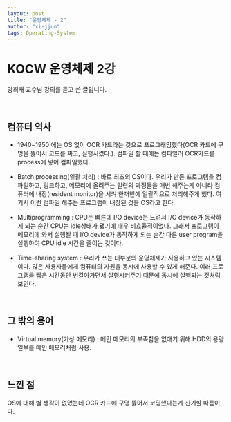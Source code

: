```yaml
---
layout: post
title: "운영체제 - 2"
author: "xi-jjun"
tags: Operating-System
---
```


# KOCW 운영체제 2강

양희재 교수님 강의를 듣고 쓴 글입니다.

<br>

## 컴퓨터 역사

- 1940~1950 에는 OS 없이 OCR 카드라는 것으로 프로그래밍했다(OCR 카드에 구멍을 뚫어서 코드를 짜고, 실행시켰다.). 컴파일 할 때에는 컴파일러 OCR카드를 process에 넣어 컴파일했다. 

- Batch processing(일괄 처리) : 바로 최초의 OS이다. 우리가 만든 프로그램을 컴파일하고, 링크하고, 메모리에 올려주는 일련의 과정들을 매번 해주는게 아니라 컴퓨터에 내장(resident monitor)을 시켜 한꺼번에 일괄적으로 처리해주게 했다. 여기서 이런 컴파일 해주는 프로그램이 내장된 것을 OS라고 한다.

- Multiprogramming : CPU는 빠른데 I/O device는 느려서 I/O device가 동작하게 되는 순간 CPU는 idle상태가 됐기에 매우 비효율적이었다. 그래서 프로그램이 메모리에 와서 실행될 때 I/O device가 동작하게 되는 순간 다른 user program을 실행하여 CPU idle 시간을 줄이는 것이다.

- Time-sharing system : 우리가 쓰는 대부분의 운영체제가 사용하고 있는 시스템이다. 많은 사용자들에게 컴퓨터의 자원을 동시에 사용할 수 있게 해준다. 여러 프로그램을 짧은 시간동안 번갈아가면서 실행시켜주기 때문에 동시에 실행되는 것처럼 보인다.

<br>

## 그 밖의 용어

- Virtual memory(가상 메모리) : 메인 메모리의 부족함을 없애기 위해 HDD의 용량 일부를 메인 메모리처럼 사용.

<br>

## 느낀 점

OS에 대해 별 생각이 없었는데 OCR 카드에 구멍 뚫어서 코딩했다는게 신기할 따름이다.
